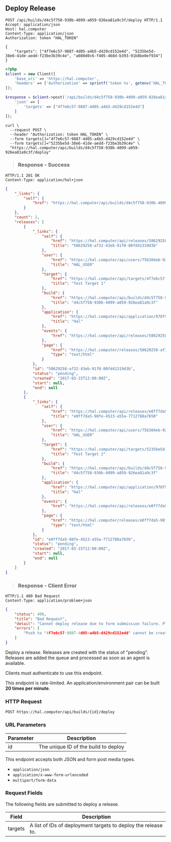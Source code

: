 ## Deploy Release

```http
POST /api/builds/d4c5f758-930b-4099-a059-926ea81a9c3f/deploy HTTP/1.1
Accept: application/json
Host: hal.computer
Content-Type: application/json
Authorization: token "HAL_TOKEN"

{
    "targets": ["4f7e6c57-9887-4d05-a4b5-d429cd152e4d", "5235be5d-38e6-41de-aedd-f23be3b39c4e", "a080d0c6-f405-468d-b393-91b8be0ef934"]
}
```

```php
<?php
$client = new Client([
    'base_uri' => 'https://hal.computer',
    'headers' => ['Authorization' => sprintf('token %s', getenv('HAL_TOKEN'))]
]);

$response = $client->post('/api/builds/d4c5f758-930b-4099-a059-926ea81a9c3f/deploy', [
    'json' => [
        'targets' => ["4f7e6c57-9887-4d05-a4b5-d429cd152e4d"]
    ]
]);
```

```shell
curl \
  --request POST \
  --header "Authorization: token HAL_TOKEN" \
  --form targets[]="4f7e6c57-9887-4d05-a4b5-d429cd152e4d" \
  --form targets[]="5235be5d-38e6-41de-aedd-f23be3b39c4e" \
  "https://hal.computer/api/builds/d4c5f758-930b-4099-a059-926ea81a9c3f/deploy"
```

> ### Response - Success

```http--response
HTTP/1.1 201 OK
Content-Type: application/hal+json
```

```json
{
    "_links": {
        "self": {
            "href": "https://hal.computer/api/builds/d4c5f758-930b-4099-a059-926ea81a9c3f/deploy"
        }
    },
    "count": 2,
    "releases": [
        {
            "_links": {
                "self": {
                    "href": "https://hal.computer/api/releases/58629258-af32-43eb-91f0-80fd41319d3b",
                    "title": "58629258-af32-43eb-91f0-80fd41319d3b"
                },
                "user": {
                    "href": "https://hal.computer/api/users/75b384eb-926a-4586-b0a4-934fbf583b2f",
                    "title": "HAL_USER"
                },
                "target": {
                    "href": "https://hal.computer/api/targets/4f7e6c57-9887-4d05-a4b5-d429cd152e4d",
                    "title": "Test Target 1"
                },
                "build": {
                    "href": "https://hal.computer/api/builds/d4c5f758-930b-4099-a059-926ea81a9c3f",
                    "title": "d4c5f758-930b-4099-a059-926ea81a9c3f"
                },
                "application": {
                    "href": "https://hal.computer/api/application/978f9bab-14a2-438b-b6b8-f922004d2a93",
                    "title": "Hal"
                },
                "events": {
                    "href": "https://hal.computer/api/releases/58629258-af32-43eb-91f0-80fd41319d3b/events"
                },
                "page": {
                    "href": "https://hal.computer/releases/58629258-af32-43eb-91f0-80fd41319d3b",
                    "type": "text/html"
                }
            },
            "id": "58629258-af32-43eb-91f0-80fd41319d3b",
            "status": "pending",
            "created": "2017-03-15T12:00:00Z",
            "start": null,
            "end": null
        },
        {
            "_links": {
                "self": {
                    "href": "https://hal.computer/api/releases/e0ff7da5-98fe-4523-a55a-7712788a7650",
                    "title": "e0ff7da5-98fe-4523-a55a-7712788a7650"
                },
                "user": {
                    "href": "https://hal.computer/api/users/75b384eb-926a-4586-b0a4-934fbf583b2f",
                    "title": "HAL_USER"
                },
                "target": {
                    "href": "https://hal.computer/api/targets/5235be5d-38e6-41de-aedd-f23be3b39c4e",
                    "title": "Test Target 2"
                },
                "build": {
                    "href": "https://hal.computer/api/builds/d4c5f758-930b-4099-a059-926ea81a9c3f",
                    "title": "d4c5f758-930b-4099-a059-926ea81a9c3f"
                },
                "application": {
                    "href": "https://hal.computer/api/application/978f9bab-14a2-438b-b6b8-f922004d2a93",
                    "title": "Hal"
                },
                "events": {
                    "href": "https://hal.computer/api/releases/e0ff7da5-98fe-4523-a55a-7712788a7650/events"
                },
                "page": {
                    "href": "https://hal.computer/releases/e0ff7da5-98fe-4523-a55a-7712788a7650",
                    "type": "text/html"
                }
            },
            "id": "e0ff7da5-98fe-4523-a55a-7712788a7650",
            "status": "pending",
            "created": "2017-03-15T12:00:00Z",
            "start": null,
            "end": null
        }
    ]
}
```

> ### Response - Client Error

```http--response
HTTP/1.1 400 Bad Request
Content-Type: application/problem+json
```

```json
{
    "status": 400,
    "title": "Bad Request",
    "detail": "Cannot deploy release due to form submission failure. Please check errors.",
    "errors": [
        "Push to "4f7e6c57-9887-4d05-a4b5-d429cd152e4d" cannot be created, deployment already in progress."
    ]
}
```

Deploy a release. Releases are created with the status of "pending". Releases are added the queue and processed
as soon as an agent is available.

Clients must authenticate to use this endpoint.

<aside class="warning">
    This endpoint is rate-limited. An application/environment pair can be built <b>20 times per minute</b>.
</aside>

### HTTP Request

`POST https://hal.computer/api/builds/{id}/deploy`

### URL Parameters

Parameter | Description
--------- | -----------
id        | The unique ID of the build to deploy

<aside class="success">
    This endpoint accepts both JSON and form post media types.
    <ul>
        <li><code>application/json</code></li>
        <li><code>application/x-www-form-urlencoded</code></li>
        <li><code>multipart/form-data</code></li>
    </ul>
</aside>

### Request Fields

The following fields are submitted to deploy a release.

Field          | Description
-------------- | -----------
targets        | A list of IDs of deployment targets to deploy the release to.
